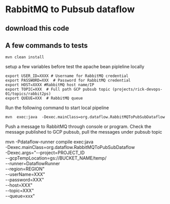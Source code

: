 # RabbitMQ to Pubsub dataflow

## download this code
## A few commands to tests
```
mvn clean install
```

setup a few variables before test the apache bean pipleline locally
```
export USER_ID=XXXX # Username for RabbitMQ credential
export PASSWORD=XXX  # Password for RabbitMQ credential
export HOST=XXXX #RabbitMQ host name/IP
export TOPIC=XXX  # Full path GCP pubsub topic (projects/rick-devops-01/topics/rabbit2ps)
export QUEUE=XXX  # RabbitMQ queue
```
Run the following command to start local pipeline
```
mvn  exec:java  -Dexec.mainClass=org.dataflow.RabbitMQToPubSubDataflow
```
Push a message to RabbitMQ through console or program. 
Check the message published to GCP pubsub, pull the messages under pubsub topic



mvn -Pdataflow-runner compile exec:java \
    -Dexec.mainClass=org.dataflow.RabbitMQToPubSubDataflow \
    -Dexec.args="--project=PROJECT_ID \
    --gcpTempLocation=gs://BUCKET_NAME/temp/ \
    --runner=DataflowRunner \
    --region=REGION" \
    --userName=XXX" \
    --password=XXX" \
    --host=XXX" \
    --topic=XXX" \
    --queue=xxx" 